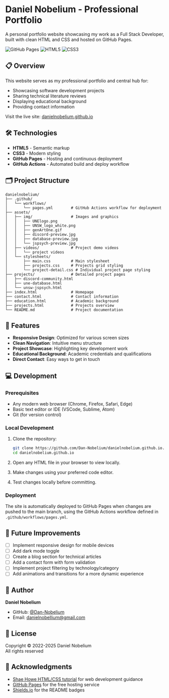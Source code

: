 # Daniel Nobelium - Professional Portfolio

A personal portfolio website showcasing my work as a Full Stack Developer, built with clean HTML and CSS and hosted on GitHub Pages.

![GitHub Pages](https://img.shields.io/badge/GitHub%20Pages-Active-brightgreen)
![HTML5](https://img.shields.io/badge/HTML5-E34F26?logo=html5&logoColor=white)
![CSS3](https://img.shields.io/badge/CSS3-1572B6?logo=css3&logoColor=white)

## 📋 Overview

This website serves as my professional portfolio and central hub for:
- Showcasing software development projects
- Sharing technical literature reviews
- Displaying educational background
- Providing contact information

Visit the live site: [danielnobelium.github.io](https://danielnobelium.com)

## 🛠️ Technologies

- **HTML5** - Semantic markup
- **CSS3** - Modern styling
- **GitHub Pages** - Hosting and continuous deployment
- **GitHub Actions** - Automated build and deploy workflow

## 🗂️ Project Structure

```
danielnobelium/
├── .github/
│   └── workflows/
│       └── pages.yml        # GitHub Actions workflow for deployment
├── assets/
│   ├── img/                 # Images and graphics
│   │   ├── UNElogo.png
│   │   ├── UNSW_logo_white.png
│   │   ├── genArtOne.gif
│   │   ├── discord-preview.jpg
│   │   ├── database-preview.jpg
│   │   └── jspsych-preview.jpg
│   ├── videos/              # Project demo videos
│   │   └── project videos
│   └── stylesheets/
│       ├── main.css         # Main stylesheet
│       ├── projects.css     # Projects grid styling
│       └── project-detail.css # Individual project page styling
├── projects/                # Detailed project pages
│   ├── discord-community.html
│   ├── une-database.html
│   └── unsw-jspsych.html
├── index.html               # Homepage
├── contact.html             # Contact information
├── education.html           # Academic background
├── projects.html            # Projects overview
└── README.md                # Project documentation
```

## 🚀 Features

- **Responsive Design**: Optimized for various screen sizes
- **Clean Navigation**: Intuitive menu structure
- **Project Showcase**: Highlighting key development work
- **Educational Background**: Academic credentials and qualifications
- **Direct Contact**: Easy ways to get in touch

## 💻 Development

### Prerequisites

- Any modern web browser (Chrome, Firefox, Safari, Edge)
- Basic text editor or IDE (VSCode, Sublime, Atom)
- Git (for version control)

### Local Development

1. Clone the repository:
   ```bash
   git clone https://github.com/Dan-Nobelium/danielnobelium.github.io.git
   cd danielnobelium.github.io
   ```

2. Open any HTML file in your browser to view locally.

3. Make changes using your preferred code editor.

4. Test changes locally before committing.

### Deployment

The site is automatically deployed to GitHub Pages when changes are pushed to the main branch, using the GitHub Actions workflow defined in `.github/workflows/pages.yml`.

## 🔮 Future Improvements

- [ ] Implement responsive design for mobile devices
- [ ] Add dark mode toggle
- [ ] Create a blog section for technical articles
- [ ] Add a contact form with form validation
- [ ] Implement project filtering by technology/category
- [ ] Add animations and transitions for a more dynamic experience

## 👤 Author

**Daniel Nobelium**
- GitHub: [@Dan-Nobelium](https://github.com/Dan-Nobelium)
- Email: [danielnobellium@gmail.com](mailto:danielnobellium@gmail.com)

## 📄 License

Copyright © 2022-2025 Daniel Nobelium  
All rights reserved

## 🙏 Acknowledgments

- [Shae Howe HTML/CSS tutorial](https://learn.shayhowe.com/) for web development guidance
- [GitHub Pages](https://pages.github.com/) for the free hosting service
- [Shields.io](https://shields.io/) for the README badges